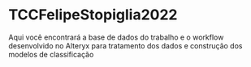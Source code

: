 # TCCFelipeStopiglia2022
Aqui você encontrará a base de dados do trabalho e o workflow desenvolvido no Alteryx para tratamento dos dados e construção dos modelos de classificação
